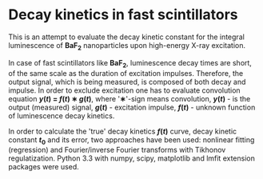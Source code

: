 # Decay kinetics in fast scintillators

This is an attempt to evaluate the decay kinetic constant for the integral luminescence of __BaF<sub>2</sub>__ nanoparticles upon high-energy X-ray excitation.

In case of fast scintillators like __BaF<sub>2</sub>__, luminescence decay times are short, of the same scale as the duration of excitation impulses. Therefore, the output signal, which is being measured, is composed of both decay and impulse. In order to exclude excitation one has to evaluate convolution equation __*y*(*t*) = *f*(*t*) ∗ *g*(*t*)__, where '__∗__'-sign means convolution, __*y*(*t*)__ - is the output (measured) signal, __*g*(*t*)__ - excitation impulse, __*f*(*t*)__ - unknown function of luminescence decay kinetics.

In order to calculate the 'true' decay kinetics __*f*(*t*)__ curve, decay kinetic constant __*t*<sub>0</sub>__ and its error, two approaches have been used: nonlinear fitting (regression) and Fourier/inverse Fourier transforms with Tikhonov regulatization. Python 3.3 with numpy, scipy, matplotlib and lmfit extension packages were used.
